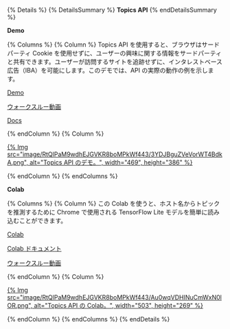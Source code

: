 {% Details %} {% DetailsSummary %} **Topics API** {% endDetailsSummary %}

**Demo**

{% Columns %} {% Column %} Topics API を使用すると、ブラウザはサードパーティ Cookie を使用せずに、ユーザーの興味に関する情報をサードパーティと共有できます。ユーザーが訪問するサイトを追跡せずに、インタレストベース広告（IBA）を可能にします。このデモでは、API の実際の動作の例を示します。

[Demo](https://topics-demo.glitch.me/)

[ウォークスルー動画](https://www.youtube.com/watch?v=hEBzWuXjeTQ)

[Docs](/docs/privacy-sandbox/topics/overview/)

{% endColumn %} {% Column %}

<a href="https://topics-demo.glitch.me/">{% Img src="image/RtQlPaM9wdhEJGVKR8boMPkWf443/3YDJBguZVeVorWT4BdkA.png", alt="Topics API のデモ。", width="469", height="386" %}</a>

{% endColumn %} {% endColumns %}

**Colab**

{% Columns %} {% Column %} この Colab を使うと、ホスト名からトピックを推測するために Chrome で使用される TensorFlow Lite モデルを簡単に読み込むことができます。

[Colab](https://colab.research.google.com/drive/1hIVoz8bRCTpllYvads51MV7YS3zi3prn)

[Colab ドキュメント](/docs/privacy-sandbox/topics/colab/)

[ウォークスルー動画](https://www.youtube.com/watch?v=hEBzWuXjeTQ)

{% endColumn %} {% Column %}

<a href="https://colab.research.google.com/drive/1hIVoz8bRCTpllYvads51MV7YS3zi3prn">{% Img src="image/RtQlPaM9wdhEJGVKR8boMPkWf443/Au0wqVDHINuCmWxN0lOR.png", alt="Topics API の Colab。", width="503", height="269" %}</a>

{% endColumn %} {% endColumns %} {% endDetails %}
